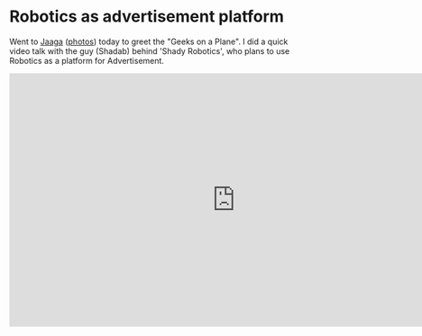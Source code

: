 # Robotics as advertisement platform

Went to <a href="http://jaaga.in/">Jaaga</a> (<a href="http://www.flickr.com/photos/brajeshwar/sets/72157628466816453/">photos</a>) today to greet the "Geeks on a Plane". I did a quick video talk with the guy (Shadab) behind 'Shady Robotics', who plans to use Robotics as a platform for Advertisement.

<iframe width="800" height="450" src="https://www.youtube.com/embed/0_aG-xIV9xo" title="YouTube video player" frameborder="0" allow="accelerometer; autoplay; clipboard-write; encrypted-media; gyroscope; picture-in-picture; web-share" referrerpolicy="strict-origin-when-cross-origin" allowfullscreen></iframe>